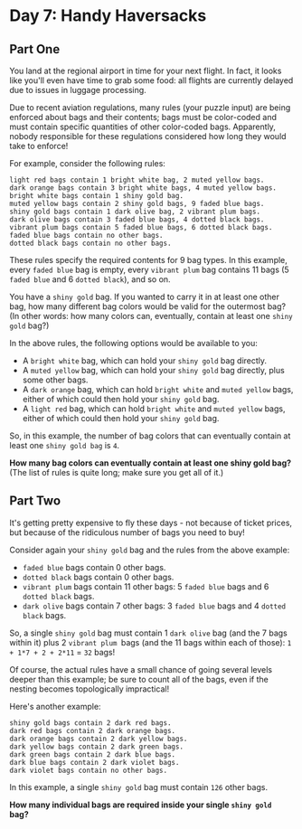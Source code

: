 # Day 7: Handy Haversacks

## Part One

You land at the regional airport in time for your next flight. In fact, it looks like you'll even have time to grab
some food: all flights are currently delayed due to issues in luggage processing.

Due to recent aviation regulations, many rules (your puzzle input) are being enforced about bags and their contents;
bags must be color-coded and must contain specific quantities of other color-coded bags. Apparently, nobody responsible
for these regulations considered how long they would take to enforce!

For example, consider the following rules:

    light red bags contain 1 bright white bag, 2 muted yellow bags.
    dark orange bags contain 3 bright white bags, 4 muted yellow bags.
    bright white bags contain 1 shiny gold bag.
    muted yellow bags contain 2 shiny gold bags, 9 faded blue bags.
    shiny gold bags contain 1 dark olive bag, 2 vibrant plum bags.
    dark olive bags contain 3 faded blue bags, 4 dotted black bags.
    vibrant plum bags contain 5 faded blue bags, 6 dotted black bags.
    faded blue bags contain no other bags.
    dotted black bags contain no other bags.

These rules specify the required contents for 9 bag types. In this example, every `faded blue` bag is empty, every
`vibrant plum` bag contains 11 bags (5 `faded blue` and 6 `dotted black`), and so on.

You have a `shiny gold` bag. If you wanted to carry it in at least one other bag, how many different bag colors would be
valid for the outermost bag? (In other words: how many colors can, eventually, contain at least one `shiny gold` bag?)

In the above rules, the following options would be available to you:

- A `bright white` bag, which can hold your `shiny gold` bag directly.
- A `muted yellow` bag, which can hold your `shiny gold` bag directly, plus some other bags.
- A `dark orange` bag, which can hold `bright white` and `muted yellow` bags, either of which could then hold your `shiny gold` bag.
- A `light red` bag, which can hold `bright white` and `muted yellow` bags, either of which could then hold your `shiny gold` bag.

So, in this example, the number of bag colors that can eventually contain at least one `shiny gold bag` is `4`.

**How many bag colors can eventually contain at least one shiny gold bag?**
(The list of rules is quite long; make sure you get all of it.)

## Part Two

It's getting pretty expensive to fly these days - not because of ticket prices, but because of the ridiculous number of bags you need to buy!

Consider again your `shiny gold` bag and the rules from the above example:

- `faded blue` bags contain 0 other bags.
- `dotted black` bags contain 0 other bags.
- `vibrant plum` bags contain 11 other bags: 5 `faded blue` bags and 6 `dotted black` bags.
- `dark olive` bags contain 7 other bags: 3 `faded blue` bags and 4 `dotted black` bags.

So, a single `shiny gold` bag must contain 1 `dark olive` bag (and the 7 bags within it) plus 2 `vibrant plum `bags
(and the 11 bags within each of those): `1 + 1*7 + 2 + 2*11` = `32` bags!

Of course, the actual rules have a small chance of going several levels deeper than this example;
be sure to count all of the bags, even if the nesting becomes topologically impractical!

Here's another example:

    shiny gold bags contain 2 dark red bags.
    dark red bags contain 2 dark orange bags.
    dark orange bags contain 2 dark yellow bags.
    dark yellow bags contain 2 dark green bags.
    dark green bags contain 2 dark blue bags.
    dark blue bags contain 2 dark violet bags.
    dark violet bags contain no other bags.

In this example, a single `shiny gold` bag must contain `126` other bags.

**How many individual bags are required inside your single `shiny gold `bag?**
